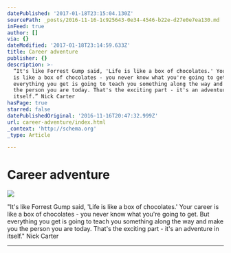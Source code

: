 ```yaml
---
datePublished: '2017-01-18T23:15:04.130Z'
sourcePath: _posts/2016-11-16-1c925643-0e34-4546-b22e-d27e0e7ea130.md
inFeed: true
author: []
via: {}
dateModified: '2017-01-18T23:14:59.633Z'
title: Career adventure
publisher: {}
description: >-
  “It's like Forrest Gump said, 'Life is like a box of chocolates.' Your career
  is like a box of chocolates - you never know what you're going to get. But
  everything you get is going to teach you something along the way and make you
  the person you are today. That's the exciting part - it's an adventure in
  itself.” Nick Carter
hasPage: true
starred: false
datePublishedOriginal: '2016-11-16T20:47:32.999Z'
url: career-adventure/index.html
_context: 'http://schema.org'
_type: Article

---
```

# Career adventure
![](https://the-grid-user-content.s3-us-west-2.amazonaws.com/adde62b0-9168-4432-b6f6-473f77be3aa1.jpg)

"It's like Forrest Gump said, 'Life is like a box of chocolates.' Your career is like a box of chocolates - you never know what you're going to get. But everything you get is going to teach you something along the way and make you the person you are today. That's the exciting part - it's an adventure in itself." Nick Carter

---